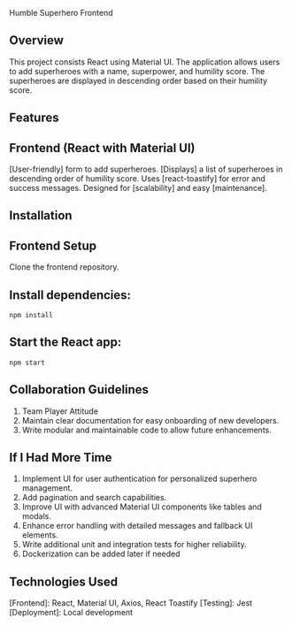 Humble Superhero Frontend

## Overview

This project consists React using Material UI.
The application allows users to add superheroes with a name, superpower, and humility score.
The superheroes are displayed in descending order based on their humility score.

## Features

## Frontend (React with Material UI)
[User-friendly] form to add superheroes.
[Displays] a list of superheroes in descending order of humility score.
Uses [react-toastify] for error and success messages.
Designed for [scalability] and easy [maintenance].

## Installation

## Frontend Setup
Clone the frontend repository.

## Install dependencies:
`npm install`

## Start the React app:
`npm start`

## Collaboration Guidelines
1. Team Player Attitude
2. Maintain clear documentation for easy onboarding of new developers.
3. Write modular and maintainable code to allow future enhancements.

## If I Had More Time
1. Implement UI for user authentication for personalized superhero management.
2. Add pagination and search capabilities.
3. Improve UI with advanced Material UI components like tables and modals.
4. Enhance error handling with detailed messages and fallback UI elements.
5. Write additional unit and integration tests for higher reliability.
6. Dockerization can be added later if needed

## Technologies Used
[Frontend]: React, Material UI, Axios, React Toastify
[Testing]: Jest
[Deployment]: Local development